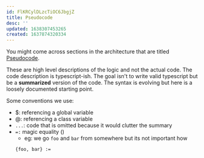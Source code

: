 ```yaml
---
id: FlKRCylDLzcTiOC6JbgjZ
title: Pseudocode
desc: ''
updated: 1638307453265
created: 1637874320334
---
```



You might come across sections in the architecture that are titled [Pseudocode](https://en.wikipedia.org/wiki/Pseudocode). 

These are high level descriptions of the logic and not the actual code. 
The code description is typescript-ish. 
The goal isn't to write valid typescript but be a **summarized** version of the code. The syntax is evolving but here is a loosely documented starting point.

Some conventions we use:
- $: referencing a global variable
- @: referencing a class variable
- `...`: code that is omitted because it would clutter the summary
- `=:` magic equality ()
    - eg: we go `foo` and `bar` from somewhere but its not important how
    ```
    {foo, bar} := 
    ```
